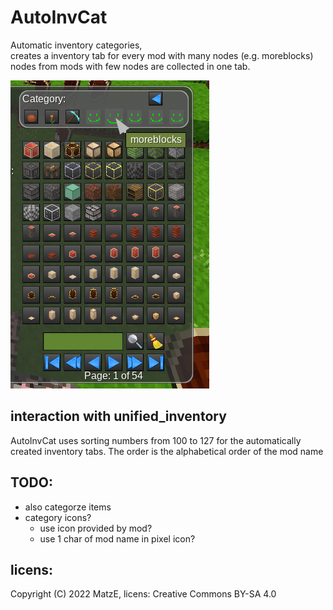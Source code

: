 # AutoInvCat

Automatic inventory categories,  
creates a inventory tab for every mod with many nodes (e.g. moreblocks)
nodes from mods with few nodes are collected in one tab.

![screenshot](screenshot.png)

## interaction with unified_inventory
AutoInvCat uses sorting numbers from 100 to 127 for the automatically created inventory tabs.
The order is the alphabetical order of the mod name

## TODO:
- also categorze items
- category icons?
    - use icon provided by mod?
    - use 1 char of mod name in pixel icon?

## licens:
Copyright (C) 2022 MatzE, licens: Creative Commons BY-SA 4.0

